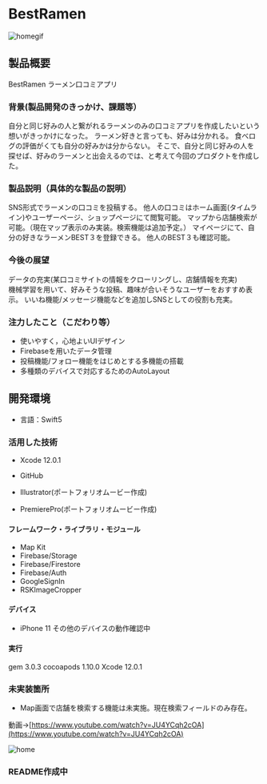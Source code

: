 # BestRamen

![homegif](https://i.imgur.com/5qQSsgm.gif "homegif")
## 製品概要
BestRamen
ラーメン口コミアプリ


### 背景(製品開発のきっかけ、課題等）
自分と同じ好みの人と繋がれるラーメンのみの口コミアプリを作成したいという想いがきっかけになった。
ラーメン好きと言っても、好みは分かれる。
食べログの評価がくても自分の好みかは分からない。
そこで、自分と同じ好みの人を探せば、好みのラーメンと出会えるのでは、と考えて今回のプロダクトを作成した。

  
### 製品説明（具体的な製品の説明）
SNS形式でラーメンの口コミを投稿する。
他人の口コミはホーム画面(タイムライン)やユーザーページ、ショップページにて閲覧可能。
マップから店舗検索が可能。（現在マップ表示のみ実装。検索機能は追加予定。）
マイページにて、自分の好きなラーメンBEST３を登録できる。
他人のBEST３も確認可能。


### 今後の展望
データの充実(某口コミサイトの情報をクローリングし、店舗情報を充実)  
機械学習を用いて、好みそうな投稿、趣味が合いそうなユーザーをおすすめ表示。
いいね機能/メッセージ機能などを追加しSNSとしての役割も充実。

### 注力したこと（こだわり等）
* 使いやすく，心地よいUIデザイン
* Firebaseを用いたデータ管理
* 投稿機能/フォロー機能をはじめとする多機能の搭載
* 多種類のデバイスで対応するためのAutoLayout


## 開発環境
* 言語：Swift5

### 活用した技術
* Xcode 12.0.1
* GitHub

* Illustrator(ポートフォリオムービー作成)
* PremierePro(ポートフォリオムービー作成)

#### フレームワーク・ライブラリ・モジュール
* Map Kit
* Firebase/Storage
* Firebase/Firestore
* Firebase/Auth
* GoogleSignIn
* RSKImageCropper

#### デバイス
* iPhone 11
その他のデバイスの動作確認中

#### 実行

gem 3.0.3
cocoapods 1.10.0
Xcode 12.0.1

### 未実装箇所
* Map画面で店舗を検索する機能は未実施。現在検索フィールドのみ存在。

動画->[https://www.youtube.com/watch?v=JU4YCqh2cOA](https://www.youtube.com/watch?v=JU4YCqh2cOA)

![home](https://imgur.com/6fiaqFw.png "home")
### README作成中
